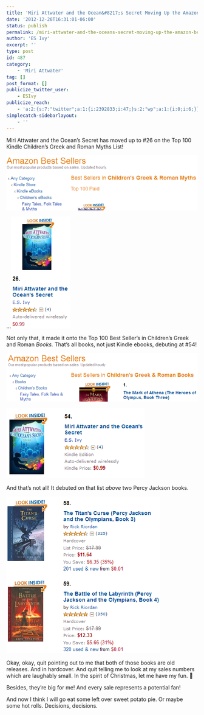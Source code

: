```yaml
---
title: 'Miri Attwater and the Ocean&#8217;s Secret Moving Up the Amazon Best Seller Lists!'
date: '2012-12-26T16:31:01-06:00'
status: publish
permalink: /miri-attwater-and-the-oceans-secret-moving-up-the-amazon-best-seller-lists
author: 'ES Ivy'
excerpt: ''
type: post
id: 487
category:
    - 'Miri Attwater'
tag: []
post_format: []
publicize_twitter_user:
    - ESIvy
publicize_reach:
    - 'a:2:{s:7:"twitter";a:1:{i:2392833;i:47;}s:2:"wp";a:1:{i:0;i:6;}}'
simplecatch-sidebarlayout:
    - ''
---
```

Miri Attwater and the Ocean’s Secret has moved up to #26 on the Top 100 Kindle Children’s Greek and Roman Myths List!

![Amazon best seller header 12-26](../uploads/2012/12/amazon-best-seller-header-12-26.png)

…![Amazon Kindle Best Seller #26 12-26](../uploads/2012/12/amazon-kindle-best-seller-26-12-26.png)

Not only that, it made it onto the Top 100 Best Seller’s in Children’s Greek and Roman *Books.* That’s all books, not just Kindle ebooks, debuting at #54!

![Amazon best seller header 12-26](../uploads/2012/12/amazon-best-seller-header-12-261.png)

![Amazon Best Seller Books 12-26](../uploads/2012/12/amazon-best-seller-books-12-26.png)

And that’s not all! It debuted on that list *above* two Percy Jackson books.

![Best Seller Percy Jackson below Miri 12-26](../uploads/2012/12/best-seller-percy-jackson-below-miri-12-26.png)

Okay, okay, quit pointing out to me that both of those books are old releases. And in hardcover. And quit telling me to look at my sales numbers which are laughably small. In the spirit of Christmas, let me have my fun. 🙂

Besides, they’re big for me! And every sale represents a potential fan!

And now I think I will go eat some left over sweet potato pie. Or maybe some hot rolls. Decisions, decisions.